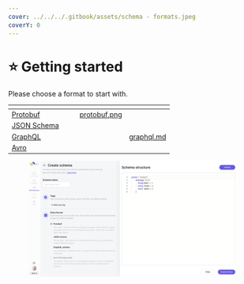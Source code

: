 ```yaml
---
cover: ../../../.gitbook/assets/schema - formats.jpeg
coverY: 0
---
```


# ⭐ Getting started

Please choose a format to start with.

<table data-card-size="large" data-view="cards"><thead><tr><th></th><th data-hidden></th><th data-hidden></th><th data-hidden data-type="files"></th><th data-hidden data-card-target data-type="content-ref"></th></tr></thead><tbody><tr><td><a href="protobuf.md">Protobuf</a></td><td></td><td></td><td><a href="../../../.gitbook/assets/protobuf.png">protobuf.png</a></td><td></td></tr><tr><td><a href="json-schema.md">JSON Schema</a></td><td></td><td></td><td></td><td></td></tr><tr><td><a href="broken-reference">GraphQL</a></td><td></td><td></td><td></td><td><a href="graphql.md">graphql.md</a></td></tr><tr><td><a href="avro.md">Avro</a></td><td></td><td></td><td></td><td></td></tr></tbody></table>

<figure><img src="../../../.gitbook/assets/Screen Shot 2023-01-23 at 22.27.23.png" alt=""><figcaption></figcaption></figure>

